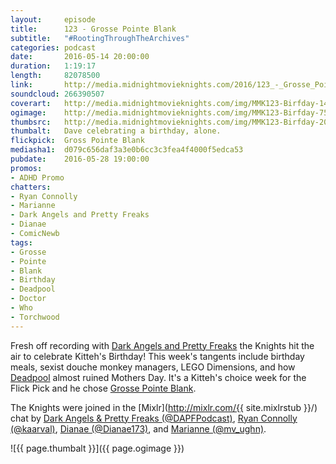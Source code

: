 ```yaml
---
layout:     episode
title:      123 - Grosse Pointe Blank
subtitle:	"#RootingThroughTheArchives"
categories: podcast
date:       2016-05-14 20:00:00
duration:   1:19:17
length:     82078500
link:       http://media.midnightmovieknights.com/2016/123_-_Grosse_Pointe_Blank.m4a
soundcloud: 266390507
coverart:   http://media.midnightmovieknights.com/img/MMK123-Birfday-1400x1400.png
ogimage:    http://media.midnightmovieknights.com/img/MMK123-Birfday-750x750.png
thumbsrc:   http://media.midnightmovieknights.com/img/MMK123-Birfday-200x200.png
thumbalt:   Dave celebrating a birthday, alone.
flickpick:  Gross Pointe Blank
mediasha1:  d079c656daf3a3e0b6cc3c3fea4f4000f5edca53
pubdate:    2016-05-28 19:00:00
promos:
- ADHD Promo
chatters:
- Ryan Connolly
- Marianne
- Dark Angels and Pretty Freaks
- Dianae
- ComicNewb
tags:
- Grosse
- Pointe
- Blank
- Birthday
- Deadpool
- Doctor
- Who
- Torchwood
---
```

Fresh off recording with [Dark Angels and Pretty Freaks](http://dapfpod.tumblr.com/post/144397070767/dapf-113-dark-angels-pretty-freaks-113-neil) the Knights hit the air to celebrate Kitteh's Birthday! This week's tangents include birthday meals, sexist douche monkey managers, LEGO Dimensions, and how [Deadpool](http://www.imdb.com/title/tt1431045/) almost ruined Mothers Day. It's a Kitteh's choice week for the Flick Pick and he chose [Grosse Pointe Blank](http://www.imdb.com/title/tt0119229/).

The Knights were joined in the [Mixlr](http://mixlr.com/{{ site.mixlrstub }}/) chat by [Dark Angels & Pretty Freaks (@DAPFPodcast)](https://twitter.com/DAPFPodcast), [Ryan Connolly (@kaarval)](https://twitter.com/kaarval), [Dianae (@Dianae173)](https://twitter.com/Dianae173), and [Marianne (@mv_ughn)](https://twitter.com/mv_ughn).

![{{ page.thumbalt }}]({{ page.ogimage }})
